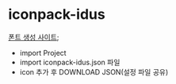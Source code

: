 # iconpack-idus

[폰트 생성 사이트](https://icomoon.io/app/#/projects);

- import Project
- import iconpack-idus.json 파일
- icon 추가 후 DOWNLOAD JSON(설정 파일 공유)